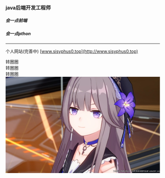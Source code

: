 ### java后端开发工程师

##### 会一点前端
##### 会一点pthon

_________________
个人网站(完善中) [www.sisyphus0.top](http://www.sisyphus0.top)

转圈圈  
转圈圈  
转圈圈  
![转圈圈](/8ee835ba57ef9e2cb5da7280ab777c90d8276ed2.jpg "转圈圈")
